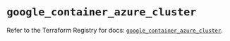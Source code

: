 # `google_container_azure_cluster`

Refer to the Terraform Registry for docs: [`google_container_azure_cluster`](https://registry.terraform.io/providers/hashicorp/google/5.27.0/docs/resources/container_azure_cluster).
